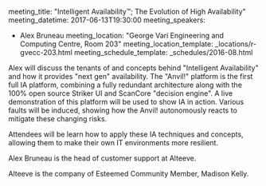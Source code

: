 meeting_title: "Intelligent Availability&#8482;; The Evolution of High Availability"
meeting_datetime: 2017-06-13T19:30:00
meeting_speakers:
- Alex Bruneau
meeting_location: "George Vari Engineering and Computing Centre, Room 203"
meeting_location_template: _locations/r-gvecc-203.html
meeting_schedule_template: _schedules/2016-08.html

Alex will discuss the tenants of and concepts behind "Intelligent Availability" and how it provides "next gen" availability. The "Anvil!" platform is the first full IA platform, combining a fully redundant architecture along with the 100% open source Striker UI and ScanCore "decision engine". A live demonstration of this platform will be used to show IA in action. Various faults will be induced, showing how the Anvil! autonomously reacts to mitigate these changing risks.

Attendees will be learn how to apply these IA techniques and concepts, allowing them to make their own IT environments more resilient.

Alex Bruneau is the head of customer support at Alteeve.

Alteeve is the company of Esteemed Community Member, Madison Kelly.

